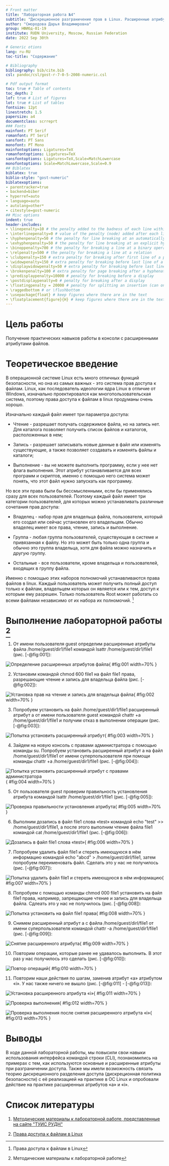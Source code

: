 ```yaml
---
# Front matter
title: "Лабораторная работа №4"
subtitle: "Дискреционное разграничение прав в Linux. Расширенные атрибуты"
author: "Смородова Дарья Владимировна"
group: НФИбд-01-19
institute: RUDN University, Moscow, Russian Federation
date: 2022 Sep 30th

# Generic otions
lang: ru-RU
toc-title: "Содержание"

# Bibliography
bibliography: bib/cite.bib
csl: pandoc/csl/gost-r-7-0-5-2008-numeric.csl

# Pdf output format
toc: true # Table of contents
toc_depth: 2
lof: true # List of figures
lot: true # List of tables
fontsize: 12pt
linestretch: 1.5
papersize: a4
documentclass: scrreprt
### Fonts
mainfont: PT Serif
romanfont: PT Serif
sansfont: PT Sans
monofont: PT Mono
mainfontoptions: Ligatures=TeX
romanfontoptions: Ligatures=TeX
sansfontoptions: Ligatures=TeX,Scale=MatchLowercase
monofontoptions: Scale=MatchLowercase,Scale=0.9
## Biblatex
biblatex: true
biblio-style: "gost-numeric"
biblatexoptions:
- parentracker=true
- backend=biber
- hyperref=auto
- language=auto
- autolang=other*
- citestyle=gost-numeric
## Misc options
indent: true
header-includes:
- \linepenalty=10 # the penalty added to the badness of each line within a paragraph (no associated penalty node) Increasing the value makes tex try to have fewer lines in the paragraph.
- \interlinepenalty=0 # value of the penalty (node) added after each line of a paragraph.
- \hyphenpenalty=50 # the penalty for line breaking at an automatically inserted hyphen
- \exhyphenpenalty=50 # the penalty for line breaking at an explicit hyphen
- \binoppenalty=700 # the penalty for breaking a line at a binary operator
- \relpenalty=500 # the penalty for breaking a line at a relation
- \clubpenalty=150 # extra penalty for breaking after first line of a paragraph
- \widowpenalty=150 # extra penalty for breaking before last line of a paragraph
- \displaywidowpenalty=50 # extra penalty for breaking before last line before a display math
- \brokenpenalty=100 # extra penalty for page breaking after a hyphenated line
- \predisplaypenalty=10000 # penalty for breaking before a display
- \postdisplaypenalty=0 # penalty for breaking after a display
- \floatingpenalty = 20000 # penalty for splitting an insertion (can only be split footnote in standard LaTeX)
- \raggedbottom # or \flushbottom
- \usepackage{float} # keep figures where there are in the text
- \floatplacement{figure}{H} # keep figures where there are in the text
---
```


# Цель работы

Получение практических навыков работы в консоли с расширенными атрибутами файлов.

# Теоретическое введение  

В операционной системе Linux есть много отличных функций безопасности, но она из самых важных - это система прав доступа к файлам. Linux, как последователь идеологии ядра Linux в отличие от Windows, изначально проектировался как многопользовательская система, поэтому права доступа к файлам в linux продуманы очень хорошо.

Изначально каждый файл имеет три параметра доступа:

   - Чтение - разрешает получать содержимое файла, но на запись нет. Для каталога позволяет получить список файлов и каталогов, расположенных в нем;

   - Запись - разрешает записывать новые данные в файл или изменять существующие, а также позволяет создавать и изменять файлы и каталоги;

   - Выполнение - вы не можете выполнить программу, если у нее нет флага выполнения. Этот атрибут устанавливается для всех программ и скриптов, именно с помощью него система может понять, что этот файл нужно запускать как программу.

Но все эти права были бы бессмысленными, если бы применялись сразу для всех пользователей. Поэтому каждый файл имеет три категории пользователей, для которых можно устанавливать различные сочетания прав доступа:

   - Владелец - набор прав для владельца файла, пользователя, который его создал или сейчас установлен его владельцем. Обычно владелец имеет все права, чтение, запись и выполнение.

   - Группа - любая группа пользователей, существующая в системе и привязанная к файлу. Но это может быть только одна группа и обычно это группа владельца, хотя для файла можно назначить и другую группу.

   - Остальные - все пользователи, кроме владельца и пользователей, входящих в группу файла.

Именно с помощью этих наборов полномочий устанавливаются права файлов в linux. Каждый пользователь может получить полный доступ только к файлам, владельцем которых он является или к тем, доступ к которым ему разрешен. Только пользователь Root может работать со всеми файлами независимо от их набора их полномочий. [^2]

# Выполнение лабораторной работы [^1]

1. От имени пользователя guest определим расширенные атрибуты файла /home/guest/dir1/file1 командой lsattr /home/guest/dir1/file1 (рис. [-@fig:001]):

![Определение расширенных атрибутов файла](pics/1.png){ #fig:001 width=70% }

2. Установим командой chmod 600 file1 на файл file1 права, разрешающие чтение и запись для владельца файла  (рис. [-@fig:002]):

![Установка прав на чтение и запись для владельца файла](pics/2.png){ #fig:002 width=70% }

3. Попробуем установить на файл /home/guest/dir1/file1 расширенный атрибут a от имени пользователя guest командой chattr +a /home/guest/dir1/file1 и получим отказ в выполнении операции  (рис. [-@fig:003]):

![Попытка установить расширенный атрибут](pics/3.png){ #fig:003 width=70% }

4. Зайдем на новую консоль с правами администратора с помощью команды su. Попробуем установить расширенный атрибут a на файл /home/guest/dir1/file1 от имени суперпользователя при помощи команды chattr +a /home/guest/dir1/file1 (рис. [-@fig:004]):

![Попытка установить расширенный атрибут с правами  администратора](pics/4.png){ #fig:004 width=70% }

5. От пользователя guest проверим правильность установления атрибута командой lsattr /home/guest/dir1/file1 (рис. [-@fig:005]):

![Проверка правильности установления атрибута](pics/5.png){ #fig:005 width=70% }

6. Выполним дозапись в файл file1 слова «test» командой
echo "test" >> /home/guest/dir1/file1, а после этого выполним чтение файла file1 командой cat /home/guest/dir1/file1 (рис. [-@fig:006]):

![Дозапись в файл file1 слова «test»](pics/6.png){ #fig:006 width=70% }

7. Попробуем удалить файл file1 и стереть имеющуюся в нём информацию командой echo "abcd" > /home/guest/dirl/file1, затем попробуем переименовать файл. Сделать это у нас не получилось (рис. [-@fig:007]):

![Попытка удалить файл file1 и стереть имеющуюся в нём информацию](pics/7.png){ #fig:007 width=70% }

8. Попробуем с помощью команды chmod 000 file1 установить на файл file1 права, например, запрещающие чтение и запись для владельца файла. Сдлеать это у нас не получилось  (рис. [-@fig:008]):

![Попытка  установить на файл file1 права](pics/8.png){ #fig:008 width=70% }

9. Снимем расширенный атрибут a с файла /home/guest/dirl/file1 от имени суперпользователя командой chattr -a /home/guest/dir1/file1 (рис. [-@fig:009]):

![Снятие расширенного атрибута](pics/9.png){ #fig:009 width=70% }

10. Повторим операции, которые ранее не удавалось выполнить. В этот раз у нас получилось это сделать (рис. [-@fig:010]):

![Повтор операций](pics/10.png){ #fig:010 width=70% }

11. Повторим наши действия по шагам, заменив атрибут «a» атрибутом «i». У нас также ничего не вышло (рис. [-@fig:011] - [-@fig:013]):

![Установка расширенного атрибута «i»](pics/11.png){ #fig:011 width=70% }

![Проверка выполнения](pics/12.png){ #fig:012 width=70% }

![Проверка выполнения после снятия расширенного атрибута «i»](pics/13.png){ #fig:013 width=70% }

# Выводы  
В ходе данной лабораторной работы, мы повысили свои навыки использования интерфейса командой строки (CLI), познакомились на примерах с тем, как используются основные и расширенные атрибуты при разграничении доступа. Также мы имели возможность связать теорию дискреционного разделения доступа (дискреционная политика безопасности) с её реализацией на практике в ОС Linux и опробовали действие на практике расширенных атрибутов «а» и «i».

# Список литературы

1. [Методические материалы к лабораторной работе, представленные на сайте "ТУИС РУДН"](https://esystem.rudn.ru/)

2. [Права доступа к файлам в Linux](https://losst.ru/prava-dostupa-k-fajlam-v-linux)

[^1]: Методические материалы к лабораторной работе

[^2]: Права доступа к файлам в Linux